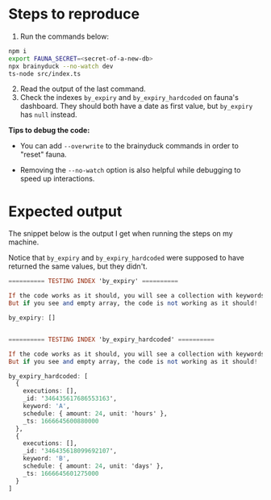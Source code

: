# Steps to reproduce

1. Run the commands below:
```bash
npm i
export FAUNA_SECRET=<secret-of-a-new-db>
npx brainyduck --no-watch dev
ts-node src/index.ts
```
2. Read the output of the last command.
3. Check the indexes `by_expiry` and `by_expiry_hardcoded` on fauna's dashboard. They should both have a date as first value, but `by_expiry` has `null` instead.

**Tips to debug the code:**

* You can add `--overwrite` to the brainyduck commands in order to "reset" fauna.

* Removing the `--no-watch` option is also helpful while debugging to speed up interactions.

# Expected output

The snippet below is the output I get when running the steps on my machine.

Notice that `by_expiry` and `by_expiry_hardcoded` were supposed to have returned the same values, but they didn't.

```haskell
========== TESTING INDEX 'by_expiry' ==========

If the code works as it should, you will see a collection with keywords A and B.
But if you see and empty array, the code is not working as it should!

by_expiry: []


========== TESTING INDEX 'by_expiry_hardcoded' ==========

If the code works as it should, you will see a collection with keywords A and B.
But if you see and empty array, the code is not working as it should!

by_expiry_hardcoded: [
  {
    executions: [],
    _id: '346435617686553163',
    keyword: 'A',
    schedule: { amount: 24, unit: 'hours' },
    _ts: 1666645600880000
  },
  {
    executions: [],
    _id: '346435618099692107',
    keyword: 'B',
    schedule: { amount: 24, unit: 'days' },
    _ts: 1666645601275000
  }
]
```
